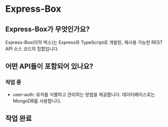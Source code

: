 # Express-Box

## Express-Box가 무엇인가요?

Express-Box(이하 박스)는 Express와 TypeScript로 개발된, 재사용 가능한 REST API 소스 코드의
집합입니다.

## 어떤 API들이 포함되어 있나요?

### 작업 중

- user-auth: 유저를 식별하고 관리하는 방법을 제공합니다. 데이터베이스로는 MongoDB를 사용합니다.

## 작업 완료
